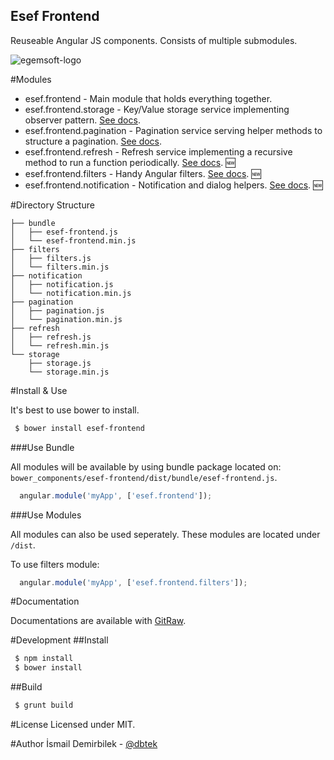 Esef Frontend
-------------

Reuseable Angular JS components. Consists of multiple submodules.

![egemsoft-logo](http://egemsoft.net/images/logo.png)

#Modules

 - esef.frontend - Main module that holds everything together.
 - esef.frontend.storage - Key/Value storage service implementing observer pattern. [See docs](https://rawgit.com/egemsoft/esef-frontend/master/docs/index.html#/api/esef.frontend.storage.services:storage).
 - esef.frontend.pagination - Pagination service serving helper methods to structure a pagination. [See docs](https://rawgit.com/egemsoft/esef-frontend/master/docs/index.html#/api/esef.frontend.pagination.services:pagination).
 - esef.frontend.refresh - Refresh service implementing a recursive method to run a function periodically. [See docs](https://rawgit.com/egemsoft/esef-frontend/master/docs/index.html#/api/esef.frontend.refresh.services:refresh). :new:
 - esef.frontend.filters - Handy Angular filters. [See docs](https://rawgit.com/egemsoft/esef-frontend/master/docs/index.html#/api/esef.frontend.filters). :new:
  - esef.frontend.notification - Notification and dialog helpers. [See docs](https://rawgit.com/egemsoft/esef-frontend/master/docs/index.html#/api/esef.frontend.notification). :new:

#Directory Structure

```
├── bundle
│   ├── esef-frontend.js
│   └── esef-frontend.min.js
├── filters
│   ├── filters.js
│   └── filters.min.js
├── notification
│   ├── notification.js
│   └── notification.min.js
├── pagination
│   ├── pagination.js
│   └── pagination.min.js
├── refresh
│   ├── refresh.js
│   └── refresh.min.js
└── storage
    ├── storage.js
    └── storage.min.js
```

#Install & Use

It's best to use bower to install.

```bash
 $ bower install esef-frontend
```

###Use Bundle

All modules will be available by using bundle package located on: `bower_components/esef-frontend/dist/bundle/esef-frontend.js`.

```js
  angular.module('myApp', ['esef.frontend']);
```

###Use Modules

All modules can also be used seperately. These modules are located under `/dist`.

To use filters module:  
```js
  angular.module('myApp', ['esef.frontend.filters']);
```

#Documentation

Documentations are available with [GitRaw](https://rawgit.com/egemsoft/esef-frontend/master/docs/index.html).

#Development
##Install

```bash
 $ npm install
 $ bower install
```

##Build

```bash
 $ grunt build
```

#License
Licensed under MIT.

#Author
İsmail Demirbilek - [@dbtek](https://twitter.com/dbtek)